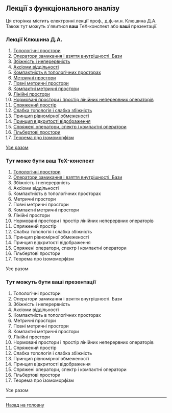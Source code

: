 ## Лекції з функціонального аналізу

Ця сторінка містить електронні лекції проф., д.ф.-м.н. Клюшина Д.А. Також тут можуть з'явитися **ваш** TeX-конспект або **ваші** презентації.

### Лекції Клюшина Д.А.

1. [Топологічні простори](fa_lecture_01.pdf)
2. [Оператори замикання і взяття внутрішності. Бази](fa_lecture_02.pdf)
3. [Збіжність і неперервність](fa_lecture_03.pdf)
4. [Аксіоми віддільності](fa_lecture_04.pdf)
5. [Компактність в топологічних просторах](fa_lecture_05.pdf)
6. [Метричні простори](fa_lecture_06.pdf)
7. [Повні метричні простори](fa_lecture_07.pdf)
8. [Компактні метричні простори](fa_lecture_08.pdf)
9. [Лінійні простори](fa_lecture_09.pdf)
10. [Нормовані простори і простір лінійних неперервних операторів](fa_lecture_10.pdf)
11. [Спряжений простір](fa_lecture_11.pdf)
12. [Слабка топологія і слабка збіжність](fa_lecture_12.pdf)
13. [Принцип рівномірної обмеженості](fa_lecture_13.pdf)
14. [Принцип відкритості відображення](fa_lecture_14.pdf)
15. [Спряжені оператори, спектр і компактні оператори](fa_lecture_15.pdf)
16. [Гільбертові простори](fa_lecture_16.pdf)
17. [Теорема про ізомоморфізм](fa_lecture_17.pdf)

[Усе разом](fa_lectures.pdf)

### Тут може бути **ваш** TeX-конспект

1. [Топологічні простори](nsk/fa_lecture_01.pdf)
2. [Оператори замикання і взяття внутрішності. Бази](nsk/fa_lecture_02.pdf)
3. Збіжність і неперервність
4. Аксіоми віддільності
5. Компактність в топологічних просторах
6. Метричні простори
7. Повні метричні простори
8. Компактні метричні простори
9. Лінійні простори
10. Нормовані простори і простір лінійних неперервних операторів
11. Спряжений простір
12. Слабка топологія і слабка збіжність
13. Принцип рівномірної обмеженості
14. Принцип відкритості відображення
15. Спряжені оператори, спектр і компактні оператори
16. Гільбертові простори
17. Теорема про ізомоморфізм

Усе разом

### Тут можуть бути **ваші** презентації

1. Топологічні простори
2. Оператори замикання і взяття внутрішності. Бази
3. Збіжність і неперервність
4. Аксіоми віддільності
5. Компактність в топологічних просторах
6. Метричні простори
7. Повні метричні простори
8. Компактні метричні простори
9. Лінійні простори
10. Нормовані простори і простір лінійних неперервних операторів
11. Спряжений простір
12. Слабка топологія і слабка збіжність
13. Принцип рівномірної обмеженості
14. Принцип відкритості відображення
15. Спряжені оператори, спектр і компактні оператори
16. Гільбертові простори
17. Теорема про ізомоморфізм

Усе разом

---

[Назад на головну](../README.md)